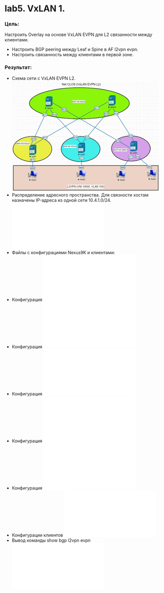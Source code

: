 # lab5. VxLAN 1.
### Цель:
Настроить Overlay на основе VxLAN EVPN для L2 связанности между клиентами.
- Настроить BGP peering между Leaf и Spine в AF l2vpn evpn.
- Настроить связанность между клиентами в первой зоне.
### Результат:
- Схема сети с VxLAN EVPN L2.
![Схема сети с VxLAN EVPN L2](Схема%20VXLAN1.jpg)
- Распределение адресного пространства. Для связности хостам назначены IP-адреса из одной сети 10.4.1.0/24. 
![Адресное пространство](Распределение%20адресного%20пространства.md)
- Файлы с конфигурациями Nexus9K и клиентами:
- Конфигурация
![Spine1](Spine1%20config.txt)
- Конфигурация
![Spine2](Spine2%20config.txt)
- Конфигурация
![Leaf1](Leaf1%20config.txt)
- Конфигурация
![Leaf2](Leaf2%20config.txt)
- Конфигурация
![Leaf3](Leaf3%20config.txt)
- Конфигурации клиентов
![Hosts1-4](Hosts%20config.txt)
- Вывод команды show bgp l2vpn evpn
![show bgp l2vpn evpn](show%20bgp%20l2vpn%20evpn.txt)

